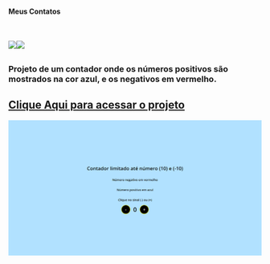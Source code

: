 #### Meus Contatos
# <a href = "mailto:joaodedeusrsfilho@gmail.com"><img src="https://img.shields.io/badge/-Gmail-%23333?style=for-the-badge&logo=gmail&logoColor=white" target="_blank"></a><a href="https://www.linkedin.com/in/joaodedeusrsfilho" target="_blank"><img src="https://img.shields.io/badge/-LinkedIn-%230077B5?style=for-the-badge&logo=linkedin&logoColor=white" target="_blank"></a>
###  Projeto de um contador onde os números positivos são mostrados na cor azul, e os negativos em vermelho.
## <a href="https://joaodedeusrsfilho.github.io/contador-numerico-com-cores/">Clique Aqui para acessar o projeto
<img src=print.png>
